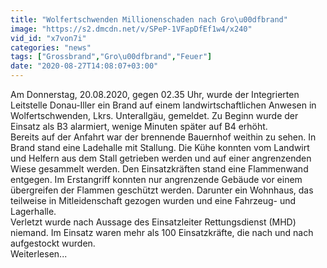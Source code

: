 ```yaml
---
title: "Wolfertschwenden Millionenschaden nach Gro\u00dfbrand"
image: "https://s2.dmcdn.net/v/SPeP-1VFapDfEf1w4/x240"
vid_id: "x7von7i"
categories: "news"
tags: ["Grossbrand","Gro\u00dfbrand","Feuer"]
date: "2020-08-27T14:08:07+03:00"
---
```

Am Donnerstag, 20.08.2020, gegen 02.35 Uhr, wurde der Integrierten Leitstelle Donau-Iller ein Brand auf einem landwirtschaftlichen Anwesen in Wolfertschwenden, Lkrs. Unterallgäu, gemeldet. Zu Beginn wurde der Einsatz als B3 alarmiert, wenige Minuten später auf B4 erhöht.  <br>Bereits auf der Anfahrt war der brennende Bauernhof weithin zu sehen. In Brand stand eine Ladehalle mit Stallung. Die Kühe konnten vom Landwirt und Helfern aus dem Stall getrieben werden und auf einer angrenzenden Wiese gesammelt werden. Den Einsatzkräften stand eine Flammenwand entgegen. Im Erstangriff konnten nur angrenzende Gebäude vor einem übergreifen der Flammen geschützt werden. Darunter ein Wohnhaus, das teilweise in Mitleidenschaft gezogen wurden und eine Fahrzeug- und Lagerhalle.  <br>Verletzt wurde nach Aussage des Einsatzleiter Rettungsdienst (MHD) niemand. Im Einsatz waren mehr als 100 Einsatzkräfte, die nach und nach aufgestockt wurden.  <br>Weiterlesen...
